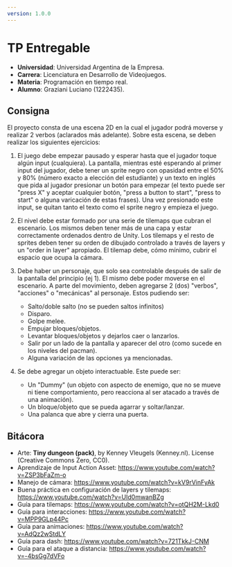 ```yaml
---
version: 1.0.0
---
```


# TP Entregable

- **Universidad**: Universidad Argentina de la Empresa.
- **Carrera**: Licenciatura en Desarrollo de Videojuegos.
- **Materia**: Programación en tiempo real.
- **Alumno**: Graziani Luciano (1222435).

## Consigna

El proyecto consta de una escena 2D en la cual el jugador podrá moverse y realizar 2 verbos (aclarados más adelante). Sobre esta escena, se deben realizar los siguientes ejercicios:

1. El juego debe empezar pausado y esperar hasta que el jugador toque algún input (cualquiera). La pantalla, mientras esté esperando al primer input del jugador, debe tener un sprite negro con opasidad entre el 50% y 80% (número exacto a elección del estudiante) y un texto en inglés que pida al jugador presionar un botón para empezar (el texto puede ser "press X" y aceptar cualquier botón, "press a button to start", "press to start" o alguna varicación de estas frases). Una vez presionado este input, se quitan tanto el texto como el sprite negro y empieza el juego.
2. El nivel debe estar formado por una serie de tilemaps que cubran el escenario. Los mismos deben tener más de una capa y estar correctamente ordenados dentro de Unity. Los tilemaps y el resto de sprites deben tener su orden de dibujado controlado a través de layers y un "order in layer" apropiado. El tilemap debe, cómo mínimo, cubrir el espacio que ocupa la cámara.
3. Debe haber un personaje, que solo sea controlable después de salir de la pantalla del principio (ej 1). El mismo debe poder moverse en el escenario. A parte del movimiento, deben agregarse 2 (dos) "verbos", "acciones" o "mecánicas" al personaje. Estos pudiendo ser:

   - Salto/doble salto (no se pueden saltos infinitos)
   - Disparo.
   - Golpe melee.
   - Empujar bloques/objetos.
   - Levantar bloques/objetos y dejarlos caer o lanzarlos.
   - Salir por un lado de la pantalla y aparecer del otro (como sucede en los niveles del pacman).
   - Alguna variación de las opciones ya mencionadas.

4. Se debe agregar un objeto interactuable. Este puede ser:
   - Un "Dummy" (un objeto con aspecto de enemigo, que no se mueve ni tiene comportamiento, pero reacciona al ser atacado a través de una animación).
   - Un bloque/objeto que se pueda agarrar y soltar/lanzar.
   - Una palanca que abre y cierra una puerta.

## Bitácora

- Arte: **Tiny dungeon (pack)**, by Kenney Vleugels (Kenney.nl). License (Creative Commons Zero, CC0).
- Aprendizaje de Input Action Asset: https://www.youtube.com/watch?v=ZSP3bFaZm-o
- Manejo de cámara: https://www.youtube.com/watch?v=kV9rVinFyAk
- Buena práctica en configuración de layers y tilemaps: https://www.youtube.com/watch?v=UId0mwanBZg
- Guía para tilemaps: https://www.youtube.com/watch?v=otQH2M-Lkd0
- Guía para interacciones: https://www.youtube.com/watch?v=MPP9GLp44Pc
- Guía para animaciones: https://www.youtube.com/watch?v=AdQz2wStdLY
- Guía para dash: https://www.youtube.com/watch?v=721TkkJ-CNM
- Guía para el ataque a distancia: https://www.youtube.com/watch?v=-4bsGg7dVFo
